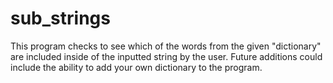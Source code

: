 # sub_strings
This program checks to see which of the words from the given "dictionary" are included inside of the inputted string by the user. Future additions could include the ability to add your own dictionary to the program.

